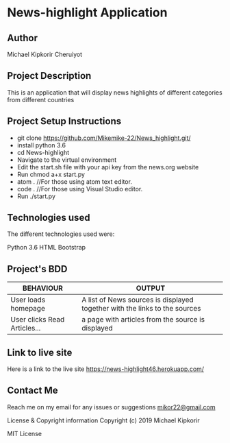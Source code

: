 # News-highlight Application

## Author

Michael Kipkorir Cheruiyot

## Project Description

This is an application that will display news highlights of different categories from different countries

## Project Setup Instructions

* git clone https://github.com/Mikemike-22/News_highlight.git/
* install python 3.6
* cd News-highlight
* Navigate to the virtual environment
* Edit the start.sh file with your api key from the news.org website
* Run chmod a+x start.py
* atom . //For those using atom text editor.
* code . //For those using Visual Studio editor.
* Run ./start.py

## Technologies used
The different technologies used were:

Python 3.6
HTML
Bootstrap

## Project's BDD
| BEHAVIOUR                    	| OUTPUT                                                                      	|
|------------------------------	|-----------------------------------------------------------------------------	|
| User loads homepage          	| A list of  News sources is displayed together with the links to the sources 	|
| User clicks Read Articles... 	| a page with articles from the source is displayed                           	|

## Link to live site

Here is a link to the live site https://news-highlight46.herokuapp.com/

## Contact Me
Reach me on my email for any issues or suggestions mikor22@gmail.com

License & Copyright information
Copyright (c) 2019 Michael Kipkorir

MIT License
